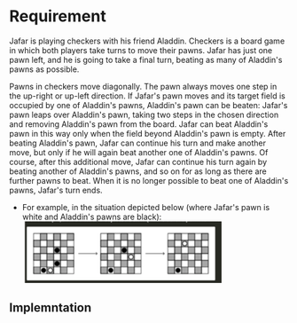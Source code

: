 # Requirement
Jafar is playing checkers with his friend Aladdin. 
Checkers is a board game in which both players take turns to move their pawns.
Jafar has just one pawn left, and he is going to take a final turn, beating as many of Aladdin's pawns as possible.

Pawns in checkers move diagonally.
The pawn always moves one step in the up-right or up-left direction. 
If Jafar's pawn moves and its target field is occupied by one of Aladdin's pawns, Aladdin's pawn can be beaten: Jafar's pawn leaps over Aladdin's pawn, taking two steps in the chosen direction and removing Aladdin's pawn from the board. Jafar can beat Aladdin's pawn in this way only when the field beyond Aladdin's pawn is empty.
After beating Aladdin's pawn, 
Jafar can continue his turn and make another move, but only if he will again beat another one of Aladdin's pawns. Of course, after this additional move, Jafar can continue his turn again by beating another of Aladdin's pawns, and so on for as long as there are further pawns to beat. When it is no longer possible to beat one of Aladdin's pawns, Jafar's turn ends.
- For example, in the situation depicted below (where Jafar's pawn is white and Aladdin's pawns are black):
![img.png](img.png)

## Implemntation